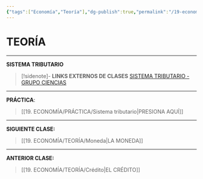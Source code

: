 ```yaml
---
{"tags":["Economía","Teoría"],"dg-publish":true,"permalink":"/19-economia/teoria/sistema-tributario/","dgPassFrontmatter":true}
---
```


# TEORÍA
---
**SISTEMA TRIBUTARIO**

>[!sidenote]- **LINKS EXTERNOS DE CLASES**
>[SISTEMA TRIBUTARIO - GRUPO CIENCIAS](https://youtu.be/mgZ-yTJo7gE?si=sT78VZrl7x948jML)




---
**PRÁCTICA**:
>[[19. ECONOMÍA/PRÁCTICA/Sistema tributario\|PRESIONA AQUÍ]]

---
**SIGUIENTE CLASE:**
>[[19. ECONOMÍA/TEORÍA/Moneda\|LA MONEDA]]

---
**ANTERIOR CLASE:**
>[[19. ECONOMÍA/TEORÍA/Crédito\|EL CRÉDITO]]
